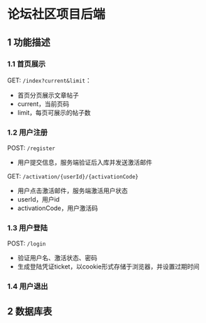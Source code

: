 # 论坛社区项目后端
## 1 功能描述
### 1.1 首页展示
GET: `/index?current&limit`： 
- 首页分页展示文章帖子
- current，当前页码
- limit，每页可展示的帖子数
### 1.2 用户注册
POST: `/register`
- 用户提交信息，服务端验证后入库并发送激活邮件

GET: `/activation/{userId}/{activationCode}`
- 用户点击激活邮件，服务端激活用户状态
- userId，用户id
- activationCode，用户激活码
### 1.3 用户登陆
POST: `/login`
- 验证用户名、激活状态、密码
- 生成登陆凭证ticket，以cookie形式存储于浏览器，并设置过期时间
### 1.4 用户退出

## 2 数据库表
